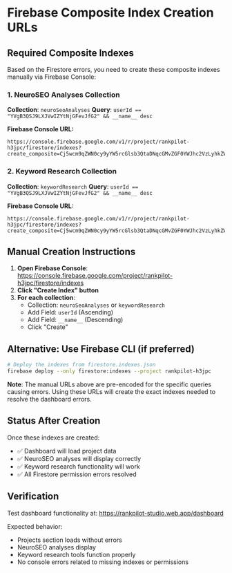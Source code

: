 # Firebase Composite Index Creation URLs

## Required Composite Indexes

Based on the Firestore errors, you need to create these composite indexes manually via Firebase Console:

### 1. NeuroSEO Analyses Collection
**Collection**: `neuroSeoAnalyses`
**Query**: `userId == "YVgB3QSJ9LXJVwIZYtNjGFevJfG2" && __name__ desc`

**Firebase Console URL:**
```
https://console.firebase.google.com/v1/r/project/rankpilot-h3jpc/firestore/indexes?create_composite=Cj5wcm9qZWN0cy9yYW5rcGlsb3QtaDNqcGMvZGF0YWJhc2VzLyhkZWZhdWx0KS9jb2xsZWN0aW9uR3JvdXBzL25ldXJvU2VvQW5hbHlzZXMSCwoGdXNlcklkEAESCwoEX19uYW1lEAIaCgJESQAYBnBhcmVudOZmQXdC
```

### 2. Keyword Research Collection
**Collection**: `keywordResearch`
**Query**: `userId == "YVgB3QSJ9LXJVwIZYtNjGFevJfG2" && __name__ desc`

**Firebase Console URL:**
```
https://console.firebase.google.com/v1/r/project/rankpilot-h3jpc/firestore/indexes?create_composite=Cj5wcm9qZWN0cy9yYW5rcGlsb3QtaDNqcGMvZGF0YWJhc2VzLyhkZWZhdWx0KS9jb2xsZWN0aW9uR3JvdXBzL2tleXdvcmRSZXNlYXJjaBILCgZ1c2VySWQQARILCgRfX25hbWUQAhoKAkhBABgGcGFyZW50wBdB
```

## Manual Creation Instructions

1. **Open Firebase Console**: https://console.firebase.google.com/project/rankpilot-h3jpc/firestore/indexes
2. **Click "Create Index" button**
3. **For each collection**:
   - Collection: `neuroSeoAnalyses` or `keywordResearch`
   - Add Field: `userId` (Ascending)
   - Add Field: `__name__` (Descending)
   - Click "Create"

## Alternative: Use Firebase CLI (if preferred)

```bash
# Deploy the indexes from firestore.indexes.json
firebase deploy --only firestore:indexes --project rankpilot-h3jpc
```

**Note**: The manual URLs above are pre-encoded for the specific queries causing errors. Using these URLs will create the exact indexes needed to resolve the dashboard errors.

## Status After Creation

Once these indexes are created:
- ✅ Dashboard will load project data
- ✅ NeuroSEO analyses will display correctly
- ✅ Keyword research functionality will work
- ✅ All Firestore permission errors resolved

## Verification

Test dashboard functionality at: https://rankpilot-studio.web.app/dashboard

Expected behavior:
- Projects section loads without errors
- NeuroSEO analyses display
- Keyword research tools function properly
- No console errors related to missing indexes or permissions
